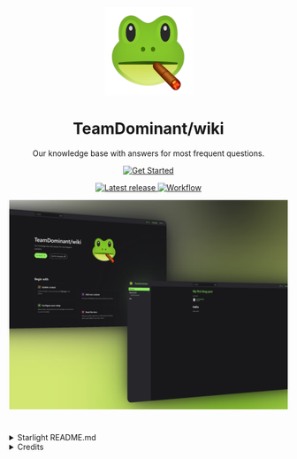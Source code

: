 <div align="center">
   <a href="https://wiki.amdcloud.kz">
     <img src="./src/assets/logo.png" alt="Logo" width="160" height="160">
  </a>

  <h1 align="center">TeamDominant/wiki</h3>

  <p align="center">
    Our knowledge base with answers for most frequent questions.
    <br />
    <p align="center">
    <a href="https://wiki.amdcloud.kz">
        <img src="https://img.shields.io/badge/Get%20Started-%E2%86%92-91f062?style=for-the-badge&labelColor=91f062&color=91f062" alt="Get Started" width="200" height="auto">
    </a>
    </p>
    <a href="https://github.com/TeamDominant/wiki/releases">
      <img src="https://img.shields.io/github/v/release/TeamDominant/wiki?label=Latest%20release&style=social" alt="Latest release">
    </a>
    <a href="https://github.com/TeamDominant/wiki/actions/workflows/deploy.yml">
      <img src="https://github.com/TeamDominant/wiki/actions/workflows/deploy.yml/badge.svg" alt="Workflow">
    </a>

  </p>
</div>

<p align="center">
    <a href="https://wiki.amdcloud.kz" target="_blank" rel="noopener noreferrer" >
        <img src="./src/assets/wiki.png" alt="Wiki screenshots" width="600" height="auto">
    </a>
</p>

<h1 align="center"></h3>

<details>
<summary>Starlight README.md</summary>

## Starlight Starter Kit: Basics

[![Built with Starlight](https://astro.badg.es/v2/built-with-starlight/tiny.svg)](https://starlight.astro.build)

```
npm create astro@latest -- --template starlight
```

[![Open in StackBlitz](https://developer.stackblitz.com/img/open_in_stackblitz.svg)](https://stackblitz.com/github/withastro/starlight/tree/main/examples/basics)
[![Open with CodeSandbox](https://assets.codesandbox.io/github/button-edit-lime.svg)](https://codesandbox.io/p/sandbox/github/withastro/starlight/tree/main/examples/basics)
[![Deploy to Netlify](https://www.netlify.com/img/deploy/button.svg)](https://app.netlify.com/start/deploy?repository=https://github.com/withastro/starlight&create_from_path=examples/basics)
[![Deploy with Vercel](https://vercel.com/button)](https://vercel.com/new/clone?repository-url=https%3A%2F%2Fgithub.com%2Fwithastro%2Fstarlight%2Ftree%2Fmain%2Fexamples%2Fbasics&project-name=my-starlight-docs&repository-name=my-starlight-docs)

> 🧑‍🚀 **Seasoned astronaut?** Delete this file. Have fun!

## 🚀 Project Structure

Inside of your Astro + Starlight project, you'll see the following folders and files:

```
.
├── public/
├── src/
│   ├── assets/
│   ├── content/
│   │   ├── docs/
│   └── content.config.ts
├── astro.config.mjs
├── package.json
└── tsconfig.json
```

Starlight looks for `.md` or `.mdx` files in the `src/content/docs/` directory. Each file is exposed as a route based on its file name.

Images can be added to `src/assets/` and embedded in Markdown with a relative link.

Static assets, like favicons, can be placed in the `public/` directory.

## 🧞 Commands

All commands are run from the root of the project, from a terminal:

| Command                   | Action                                           |
| :------------------------ | :----------------------------------------------- |
| `npm install`             | Installs dependencies                            |
| `npm run dev`             | Starts local dev server at `localhost:4321`      |
| `npm run build`           | Build your production site to `./dist/`          |
| `npm run preview`         | Preview your build locally, before deploying     |
| `npm run astro ...`       | Run CLI commands like `astro add`, `astro check` |
| `npm run astro -- --help` | Get help using the Astro CLI                     |

## 👀 Want to learn more?

Check out [Starlight’s docs](https://starlight.astro.build/), read [the Astro documentation](https://docs.astro.build), or jump into the [Astro Discord server](https://astro.build/chat).

</details>

<details>
<summary>Credits</summary>

- [remnawave/panel README.md](https://github.com/remnawave/panel/blob/main/README.md)
- [kutovoys/xray-checker docs](https://github.com/kutovoys/xray-checker/tree/main/docs)
- [quietsy/advanced-configurations docs](https://github.com/quietsy/advanced-configurations/tree/master/docs)

</details>